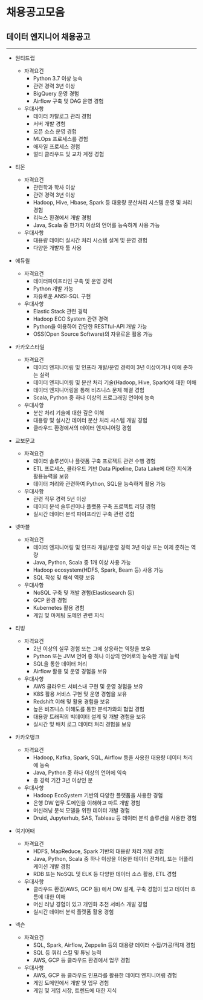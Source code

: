 # 채용공고모음



## 데이터 엔지니어 채용공고

---

- 원티드랩
  - 자격요건
    - Python 3.7 이상 능숙
    - 관련 경력 3년 이상
    - BigQuery 운영 경험
    - Airflow 구축 및 DAG 운영 경험
  - 우대사항
    - 데이터 카탈로그 관리 경험
    - 서버 개발 경험
    - 오픈 소스 운영 경험
    - MLOps 프로세스를 경험
    - 애자일 프로세스 경험
    - 멀티 클라우드 및 교차 계정 경험



- 티몬
  - 자격요건
    - 관련학과 학사 이상
    - 관련 경력 3년 이상
    - Hadoop, Hive, Hbase, Spark 등 대용량 분산처리 시스템 운영 및 처리 경험
    - 리눅스 환경에서 개발 경험
    - Java, Scala 중 한가지 이상의 언어를 능숙하게 사용 가능
  - 우대사항
    - 대용량 데이터 실시간 처리 시스템 설계 및 운영 경험
    - 다양한 개발자 툴 사용



- 에듀윌
  - 자격요건
    - 데이터파이프라인 구축 및 운영 경력
    -  Python 개발 가능
    - 자유로운 ANSI-SQL 구현
  - 우대사항
    - Elastic Stack 관련 경력
    - Hadoop ECO System 관련 경력
    - Python을 이용하여 간단한 RESTful-API 개발 가능
    - OSS(Open Source Software)의 자유로운 활용 가능



- 카카오스타일
  - 자격요건
    - 데이터 엔지니어링 및 인프라 개발/운영 경력이 3년 이상이거나 이에 준하는 실력
    - 데이터 엔지니어링 및 분산 처리 기술(Hadoop, Hive, Spark)에 대한 이해
    - 데이터 엔지니어링을 통해 비즈니스 문제 해결 경험
    - Scala, Python 중 하나 이상의 프로그래밍 언어에 능숙
  - 우대사항
    - 분산 처리 기술에 대한 깊은 이해
    - 대용량 및 실시간 데이터 분산 처리 시스템 개발 경험
    - 클라우드 환경에서의 데이터 엔지니어링 경험



- 교보문고
  - 자격요건
    - 데이터 솔루션이나 플랫폼 구축 프로젝트 관련 수행 경험
    - ETL 프로세스, 클라우드 기반 Data Pipeline, Data Lake에 대한 지식과 활용능력을 보유
    - 데이터 처리와 관련하여 Python, SQL을 능숙하게 활용 가능
  - 우대사항
    - 관련 직무 경력 5년 이상
    - 데이터 분석 솔루션이나 플랫폼 구축 프로젝트 리딩 경험
    - 실시간 데이터 분석 파이프라인 구축 관련 경험



- 넷마블
  - 자격요건
    - 데이터 엔지니어링 및 인프라 개발/운영 경력 3년 이상 또는 이제 준하는 역량
    - Java, Python, Scala 중 1개 이상 사용 가능
    - Hadoop ecosystem(HDFS, Spark, Beam 등) 사용 가능
    - SQL 작성 및 해석 역량 보유
  - 우대사항
    - NoSQL 구축 및 개발 경험(Elasticsearch 등)
    - GCP 환경 경험
    - Kubernetes 활용 경험
    - 게임 및 마케팅 도메인 관련 지식



- 티빙
  - 자격요건
    - 2년 이상의 실무 경험 또는 그에 상응하는 역량을 보유
    - Python 또는 JVM 언어 중 하나 이상의 언어로의 능숙한 개발 능력
    - SQL을 통한 데이터 처리
    - Airflow 활용 및 운영 경험을 보유
  - 우대사항
    - AWS 클라우드 서비스내 구현 및 운영 경험을 보유
    - K8S 활용 서비스 구현 및 운영 경험을 보유
    - Redshift 이해 및 활용 경험을 보유
    - 높은 비즈니스 이해도를 통한 분석가와의 협업 경험
    - 대용량 트래픽의 빅데이터 설계 및 개발 경험을 보유
    - 실시간 및 배치 로그 데이터 처리 경험을 보유



- 카카오뱅크
  - 자격요건
    - Hadoop, Kafka, Spark, SQL, Airflow 등을 사용한 대용량 데이터 처리에 능숙
    - Java, Python 중 하나 이상의 언어에 익숙
    - 총 경력 기간 3년 이상인 분
  - 우대사항
    - Hadoop EcoSystem 기반의 다양한 플랫폼을 사용한 경험
    - 은행 DW 업무 도메인을 이해하고 마트 개발 경험
    - 머신러닝 분석 모델을 위한 데이터 개발 경험
    - Druid, Jupyterhub, SAS, Tableau 등 데이터 분석 솔루션을 사용한 경험



- 여기어때
  - 자격요건
    - HDFS, MapReduce, Spark 기반의 대용량 처리 개발 경험
    - Java, Python, Scala 중 하나 이상을 이용한 데이터 전처리, 또는 어플리케이션 개발 경험
    - RDB 또는 NoSQL 및 ELK 등 다양한 데이터 소스 활용, ETL 경험
  - 우대사항
    -  클라우드 환경(AWS, GCP 등) 에서 DW 설계, 구축 경험이 있고 데이터 흐름에 대한 이해
    - 머신 러닝 경험이 있고 개인화 추천 서비스 개발 경험
    - 실시간 데이터 분석 플랫폼 활용 경험



- 넥슨
  - 자격요건
    - SQL, Spark, Airflow, Zeppelin 등의 대용량 데이터 수집/가공/적재 경험
    - SQL 등 쿼리 스킬 및 튜닝 능력
    - AWS, GCP 등 클라우드 환경에서 업무 경험
  - 우대사항
    - AWS, GCP 등 클라우드 인프라를 활용한 데이터 엔지니어링 경험
    - 게임 도메인에서 개발 및 업무 경험
    - 게임 및 게임 시장, 트렌드에 대한 지식